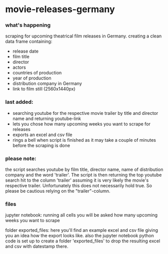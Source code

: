 # movie-releases-germany

### what's happening
scraping for upcoming theatrical film releases in Germany.
creating a clean data frame containing:
- release date
- film title
- director
- actors
- countries of production
- year of production
- distribution company in Germany
- link to film still (2560x1440px)

### last added:
- searching youtube for the respective movie trailer by title and director name and returning youtube-link
- lets you chose how many upcoming weeks you want to scrape for releases
- exports an excel and csv file
- rings a bell when script is finished as it may take a couple of minutes before the scraping is done

### please note:
the script searches youtube by film title, director name, name of distribution company and the word 'trailer'.
The script is then returning the top youtube search hit to the column 'trailer' assuming it is very likely the movie's respective trailer.
Unfortunately this does not necessarily hold true.
So please be cautious relying on the "trailer"-column.

### files
jupyter notebook: 
running all cells you will be asked how many upcoming weeks you want to scrape

folder exported_files:
here you'll find an example excel and csv file giving you an idea how the export looks like.
also the jupyter notebook python code is set up to create a folder 'exported_files' to drop the resulting excel and csv with datestamp there.
